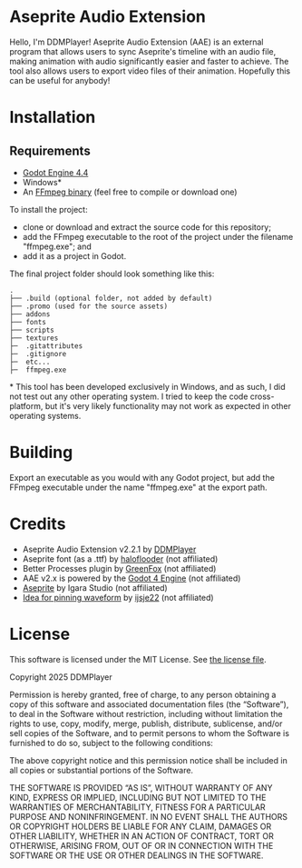 # Aseprite Audio Extension

Hello, I'm DDMPlayer! Aseprite Audio Extension (AAE) is an external program that allows users to sync Aseprite's timeline with an audio file, making animation with audio significantly easier and faster to achieve. The tool also allows users to export video files of their animation. Hopefully this can be useful for anybody!


# Installation

## Requirements
- [Godot Engine 4.4](https://godotengine.org/)
- Windows*
- An [FFmpeg binary](https://ffmpeg.org/download.html) (feel free to compile or download one)

To install the project:
- clone or download and extract the source code for this repository;
- add the FFmpeg executable to the root of the project under the filename "ffmpeg.exe"; and
- add it as a project in Godot.


The final project folder should look something like this:
```
.
├── .build (optional folder, not added by default)
├── .promo (used for the source assets)
├── addons
├── fonts
├── scripts
├── textures
├─  .gitattributes
├─  .gitignore
├─  etc...
├─  ffmpeg.exe
```

\* This tool has been developed exclusively in Windows, and as such, I did not test out any other operating system. I tried to keep the code cross-platform, but it's very likely functionality may not work as expected in other operating systems.


# Building

Export an executable as you would with any Godot project, but add the FFmpeg executable under the name "ffmpeg.exe" at the export path.


# Credits

- Aseprite Audio Extension v2.2.1 by [DDMPlayer](https://bsky.app/profile/ddmplayer.bsky.social)
- Aseprite font (as a .ttf) by [haloflooder](https://www.youtube.com/user/haloflooder) (not affiliated)
- Better Processes plugin by [GreenFox](https://gitlab.com/greenfox) (not affiliated)
- AAE v2.x is powered by the [Godot 4 Engine](https://godotengine.org/) (not affiliated)
- [Aseprite](https://www.aseprite.org/) by Igara Studio (not affiliated)
- [Idea for pinning waveform](url=https://itch.io/post/10289107) by [ijsje22](https://ijsje22.itch.io/) (not affiliated)


# License

This software is licensed under the MIT License. See [the license file](LICENSE.md).

Copyright 2025 DDMPlayer

Permission is hereby granted, free of charge, to any person obtaining a copy of this software and associated documentation files (the “Software”), to deal in the Software without restriction, including without limitation the rights to use, copy, modify, merge, publish, distribute, sublicense, and/or sell copies of the Software, and to permit persons to whom the Software is furnished to do so, subject to the following conditions:

The above copyright notice and this permission notice shall be included in all copies or substantial portions of the Software.

THE SOFTWARE IS PROVIDED “AS IS”, WITHOUT WARRANTY OF ANY KIND, EXPRESS OR IMPLIED, INCLUDING BUT NOT LIMITED TO THE WARRANTIES OF MERCHANTABILITY, FITNESS FOR A PARTICULAR PURPOSE AND NONINFRINGEMENT. IN NO EVENT SHALL THE AUTHORS OR COPYRIGHT HOLDERS BE LIABLE FOR ANY CLAIM, DAMAGES OR OTHER LIABILITY, WHETHER IN AN ACTION OF CONTRACT, TORT OR OTHERWISE, ARISING FROM, OUT OF OR IN CONNECTION WITH THE SOFTWARE OR THE USE OR OTHER DEALINGS IN THE SOFTWARE.
